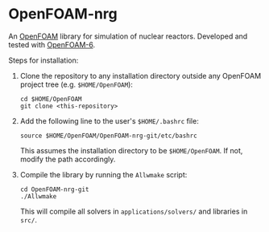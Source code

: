 # OpenFOAM-nrg

An [OpenFOAM](https://openfoam.org) library for simulation of nuclear reactors. Developed and tested with [OpenFOAM-6](https://github.com/OpenFOAM/OpenFOAM-6).

Steps for installation:

1.  Clone the repository to any installation directory outside any OpenFOAM project tree (e.g. `$HOME/OpenFOAM`):

    ```
    cd $HOME/OpenFOAM
    git clone <this-repository>
    ```

2.  Add the following line to the user's `$HOME/.bashrc` file:

    ```
    source $HOME/OpenFOAM/OpenFOAM-nrg-git/etc/bashrc
    ```
    This assumes the installation directory to be `$HOME/OpenFOAM`. If not, modify the path accordingly.

3.  Compile the library by running the `Allwmake` script:

    ```
    cd OpenFOAM-nrg-git
    ./Allwmake
    ```
    This will compile all solvers in `applications/solvers/` and libraries in `src/`.

